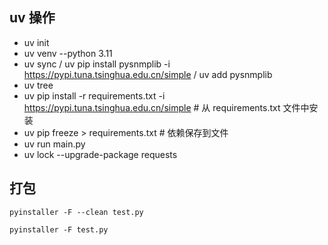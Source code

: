 ## uv 操作

+ uv init
+ uv venv --python 3.11
+ uv sync / uv pip install pysnmplib -i https://pypi.tuna.tsinghua.edu.cn/simple / uv add pysnmplib
+ uv tree
+ uv pip install -r requirements.txt -i https://pypi.tuna.tsinghua.edu.cn/simple  # 从 requirements.txt 文件中安装 
+ uv pip freeze > requirements.txt  # 依赖保存到文件
+ uv run main.py
+ uv lock --upgrade-package requests

## 打包
```shell
pyinstaller -F --clean test.py

pyinstaller -F test.py
```